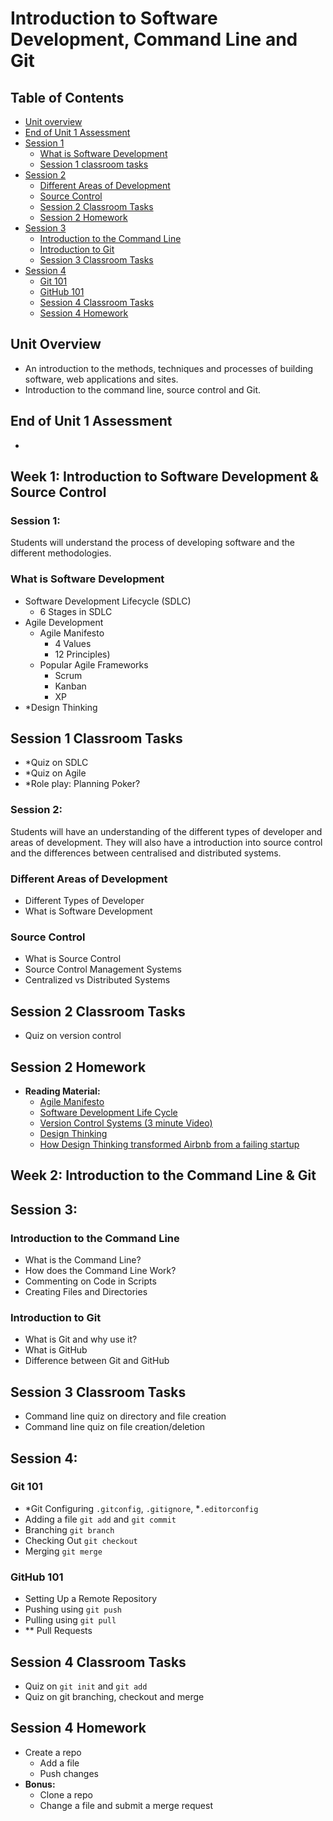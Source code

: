 # Introduction to Software Development, Command Line and Git

## Table of Contents
- [Unit overview](#unit-overview)
- [End of Unit 1 Assessment](#end-of-unit-1-assessment)
- [Session 1](#session-1)
  - [What is Software Development](#what-is-software-development)
  - [Session 1 classroom tasks](#session-1-classroom-tasks)
- [Session 2](#session-2)
  - [Different Areas of Development](#different-areas-of-development)
  - [Source Control](#source-control)
  - [Session 2 Classroom Tasks](#session-2-classroom-tasks)
  - [Session 2 Homework](#session-2-homework)
- [Session 3](#session-3)
  - [Introduction to the Command Line](#introduction-to-the-command-line)
  - [Introduction to Git](#introduction-to-the-git)
  - [Session 3 Classroom Tasks](#session-3-classroom-tasks)
- [Session 4](#session-4)
  - [Git 101](#git-101)
  - [GitHub 101](#github-101)
  - [Session 4 Classroom Tasks](#session-4-classroom-tasks)
  - [Session 4 Homework](#session-4-homework)

## Unit Overview

- An introduction to the methods, techniques and processes of building software, web applications and sites.
- Introduction to the command line, source control and Git.

## End of Unit 1 Assessment
- 

<!-- Where can I find the information for this? -->

## Week 1: Introduction to Software Development & Source Control

### Session 1:

Students will understand the process of developing software and the different methodologies.

### What is Software Development
- Software Development Lifecycle (SDLC)
  - 6 Stages in SDLC
- Agile Development
  - Agile Manifesto 
    - 4 Values
    - 12 Principles)
  - Popular Agile Frameworks
    - Scrum
    - Kanban
    - XP
- *Design Thinking

## Session 1 Classroom Tasks
- *Quiz on SDLC
- *Quiz on Agile
- *Role play: Planning Poker?

### Session 2:

Students will have an understanding of the different types of developer and areas of development.
They will also have a introduction into source control and the differences between centralised and distributed systems.

### Different Areas of Development
- Different Types of Developer
- What is Software Development

### Source Control
- What is Source Control
- Source Control Management Systems
- Centralized vs Distributed Systems

## Session 2 Classroom Tasks
- Quiz on version control

## Session 2 Homework

- **Reading Material:**
  - [Agile Manifesto](https://agilemanifesto.org/principles.html)
  - [Software Development Life Cycle](https://www.freecodecamp.org/news/get-a-basic-understanding-of-the-life-cycles-of-software-development/)
  - [Version Control Systems (3 minute Video)](https://www.youtube.com/watch?v=zbKdDsNNOhg)
  - [Design Thinking](https://www.interaction-design.org/literature/article/5-stages-in-the-design-thinking-process)
  - [How Design Thinking transformed Airbnb from a failing startup](https://review.firstround.com/How-design-thinking-transformed-Airbnb-from-failing-startup-to-billion-dollar-business)

## Week 2: Introduction to the Command Line & Git

## Session 3:

### Introduction to the Command Line
- What is the Command Line?
- How does the Command Line Work?
- Commenting on Code in Scripts
- Creating Files and Directories

### Introduction to Git
- What is Git and why use it?
- What is GitHub
- Difference between Git and GitHub

## Session 3 Classroom Tasks
- Command line quiz on directory and file creation
- Command line quiz on file creation/deletion

## Session 4:

### Git 101
- *Git Configuring ``.gitconfig``, ``.gitignore``, *``.editorconfig``
- Adding a file ``git add`` and ``git commit``
- Branching ``git branch``
- Checking Out ``git checkout``
- Merging ``git merge``

### GitHub 101
- Setting Up a Remote Repository
- Pushing using ``git push``
- Pulling using ``git pull``
- ** Pull Requests

## Session 4 Classroom Tasks
- Quiz on ``git init`` and ``git add``
- Quiz on git branching, checkout and merge

## Session 4 Homework
- Create a repo
  - Add a file
  - Push changes
- **Bonus:**
  - Clone a repo
  - Change a file and submit a merge request

<!-- * Need to add or expand on -->